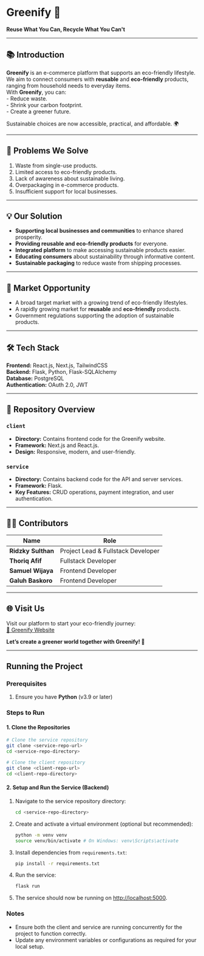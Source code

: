 # Greenify 🌱
**Reuse What You Can, Recycle What You Can't**

---

## 📚 Introduction
**Greenify** is an e-commerce platform that supports an eco-friendly lifestyle. We aim to connect consumers with **reusable** and **eco-friendly** products, ranging from household needs to everyday items.  
With **Greenify**, you can:  
    - Reduce waste.  
    - Shrink your carbon footprint.  
    - Create a greener future.  

Sustainable choices are now accessible, practical, and affordable. 🌍  

---

## 🚧 Problems We Solve  
1. Waste from single-use products.  
2. Limited access to eco-friendly products.  
3. Lack of awareness about sustainable living.  
4. Overpackaging in e-commerce products.  
5. Insufficient support for local businesses.  

---

## 💡 Our Solution  
- **Supporting local businesses and communities** to enhance shared prosperity.  
- **Providing reusable and eco-friendly products** for everyone.  
- **Integrated platform** to make accessing sustainable products easier.  
- **Educating consumers** about sustainability through informative content.  
- **Sustainable packaging** to reduce waste from shipping processes.  

---

## 🌟 Market Opportunity  
- A broad target market with a growing trend of eco-friendly lifestyles.  
- A rapidly growing market for **reusable** and **eco-friendly** products.  
- Government regulations supporting the adoption of sustainable products.  

---

## 🛠️ Tech Stack  
**Frontend:** React.js, Next.js, TailwindCSS  
**Backend:** Flask, Python, Flask-SQLAlchemy  
**Database:** PostgreSQL  
**Authentication:** OAuth 2.0, JWT  

---

## 📂 Repository Overview  
### `client`  
- **Directory:** Contains frontend code for the Greenify website.  
- **Framework:** Next.js and React.js.  
- **Design:** Responsive, modern, and user-friendly.  

### `service`  
- **Directory:** Contains backend code for the API and server services.  
- **Framework:** Flask.  
- **Key Features:** CRUD operations, payment integration, and user authentication.  

---

## 🤝🏻 Contributors  
| Name               | Role                  |  
|---------------------|-----------------------|  
| **Ridzky Sulthan**  | Project Lead & Fullstack Developer |  
| **Thoriq Afif**     | Fullstack Developer    |  
| **Samuel Wijaya**   | Frontend Developer     |  
| **Galuh Baskoro**   | Frontend Developer     |  

---

## 🌐 Visit Us  
Visit our platform to start your eco-friendly journey:  
[🌿 Greenify Website](https://greenify.my.id/)  

**Let’s create a greener world together with Greenify! 🌱**

---

## Running the Project

### Prerequisites
1. Ensure you have **Python** (v3.9 or later)


### Steps to Run

#### 1. Clone the Repositories
```bash
# Clone the service repository
git clone <service-repo-url>
cd <service-repo-directory>

# Clone the client repository
git clone <client-repo-url>
cd <client-repo-directory>
```

#### 2. Setup and Run the Service (Backend)

1. Navigate to the service repository directory:
   ```bash
   cd <service-repo-directory>
   ```

2. Create and activate a virtual environment (optional but recommended):
   ```bash
   python -m venv venv
   source venv/bin/activate # On Windows: venv\Scripts\activate
   ```

3. Install dependencies from `requirements.txt`:
   ```bash
   pip install -r requirements.txt
   ```

4. Run the service:
   ```bash
   flask run
   ```

5. The service should now be running on [http://localhost:5000](http://localhost:5000).

### Notes
- Ensure both the client and service are running concurrently for the project to function correctly.
- Update any environment variables or configurations as required for your local setup.

